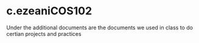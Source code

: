 # c.ezeaniCOS102

Under the additional documents are the documents we used in class to do certian projects and practices 